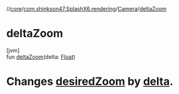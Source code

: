 //[core](../../../index.md)/[com.shinkson47.SplashX6.rendering](../index.md)/[Camera](index.md)/[deltaZoom](delta-zoom.md)

# deltaZoom

[jvm]\
fun [deltaZoom](delta-zoom.md)(delta: [Float](https://kotlinlang.org/api/latest/jvm/stdlib/kotlin/-float/index.html))

# Changes [desiredZoom](desired-zoom.md) by [delta](delta-zoom.md).
